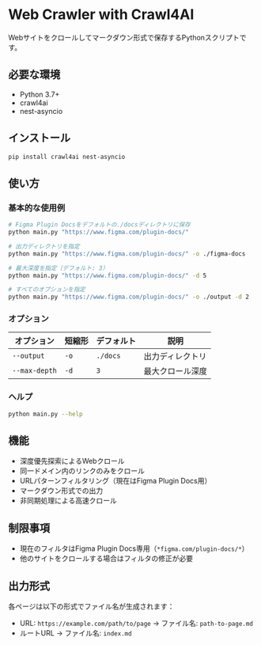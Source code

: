 # Web Crawler with Crawl4AI

Webサイトをクロールしてマークダウン形式で保存するPythonスクリプトです。

## 必要な環境

- Python 3.7+
- crawl4ai
- nest-asyncio

## インストール

```bash
pip install crawl4ai nest-asyncio
```

## 使い方

### 基本的な使用例

```bash
# Figma Plugin Docsをデフォルトの./docsディレクトリに保存
python main.py "https://www.figma.com/plugin-docs/"

# 出力ディレクトリを指定
python main.py "https://www.figma.com/plugin-docs/" -o ./figma-docs

# 最大深度を指定（デフォルト: 3）
python main.py "https://www.figma.com/plugin-docs/" -d 5

# すべてのオプションを指定
python main.py "https://www.figma.com/plugin-docs/" -o ./output -d 2

```



### オプション

| オプション    | 短縮形 | デフォルト | 説明             |
| ------------- | ------ | ---------- | ---------------- |
| `--output`    | `-o`   | `./docs`   | 出力ディレクトリ |
| `--max-depth` | `-d`   | `3`        | 最大クロール深度 |

### ヘルプ

```bash
python main.py --help
```

## 機能

- 深度優先探索によるWebクロール
- 同一ドメイン内のリンクのみをクロール
- URLパターンフィルタリング（現在はFigma Plugin Docs用）
- マークダウン形式での出力
- 非同期処理による高速クロール

## 制限事項

- 現在のフィルタはFigma Plugin Docs専用（`*figma.com/plugin-docs/*`）
- 他のサイトをクロールする場合はフィルタの修正が必要

## 出力形式

各ページは以下の形式でファイル名が生成されます：

- URL: `https://example.com/path/to/page` → ファイル名: `path-to-page.md`
- ルートURL → ファイル名: `index.md`
